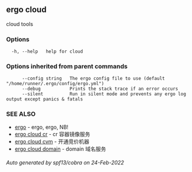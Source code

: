 ## ergo cloud

cloud tools

### Options

```
  -h, --help   help for cloud
```

### Options inherited from parent commands

```
      --config string   The ergo config file to use (default "/home/runner/.ergo/config/ergo.yml")
      --debug           Prints the stack trace if an error occurs
      --silent          Run in silent mode and prevents any ergo log output except panics & fatals
```

### SEE ALSO

* [ergo](ergo.md)	 - ergo, ergo, NB!
* [ergo cloud cr](ergo_cloud_cr.md)	 - cr 容器镜像服务
* [ergo cloud cvm](ergo_cloud_cvm.md)	 - 开通竞价机器
* [ergo cloud domain](ergo_cloud_domain.md)	 - domain 域名服务

###### Auto generated by spf13/cobra on 24-Feb-2022
